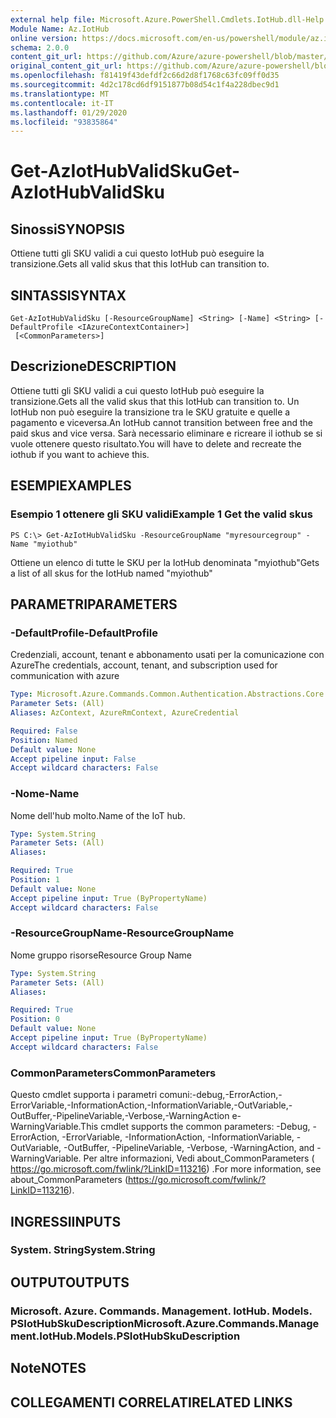 ```yaml
---
external help file: Microsoft.Azure.PowerShell.Cmdlets.IotHub.dll-Help.xml
Module Name: Az.IotHub
online version: https://docs.microsoft.com/en-us/powershell/module/az.iothub/get-aziothubvalidsku
schema: 2.0.0
content_git_url: https://github.com/Azure/azure-powershell/blob/master/src/IotHub/IotHub/help/Get-AzIotHubValidSku.md
original_content_git_url: https://github.com/Azure/azure-powershell/blob/master/src/IotHub/IotHub/help/Get-AzIotHubValidSku.md
ms.openlocfilehash: f81419f43defdf2c66d2d8f1768c63fc09ff0d35
ms.sourcegitcommit: 4d2c178cd6df9151877b08d54c1f4a228dbec9d1
ms.translationtype: MT
ms.contentlocale: it-IT
ms.lasthandoff: 01/29/2020
ms.locfileid: "93835864"
---
```

# <span data-ttu-id="5fcf8-101">Get-AzIotHubValidSku</span><span class="sxs-lookup"><span data-stu-id="5fcf8-101">Get-AzIotHubValidSku</span></span>

## <span data-ttu-id="5fcf8-102">Sinossi</span><span class="sxs-lookup"><span data-stu-id="5fcf8-102">SYNOPSIS</span></span>
<span data-ttu-id="5fcf8-103">Ottiene tutti gli SKU validi a cui questo IotHub può eseguire la transizione.</span><span class="sxs-lookup"><span data-stu-id="5fcf8-103">Gets all valid skus that this IotHub can transition to.</span></span>

## <span data-ttu-id="5fcf8-104">SINTASSI</span><span class="sxs-lookup"><span data-stu-id="5fcf8-104">SYNTAX</span></span>

```
Get-AzIotHubValidSku [-ResourceGroupName] <String> [-Name] <String> [-DefaultProfile <IAzureContextContainer>]
 [<CommonParameters>]
```

## <span data-ttu-id="5fcf8-105">Descrizione</span><span class="sxs-lookup"><span data-stu-id="5fcf8-105">DESCRIPTION</span></span>
<span data-ttu-id="5fcf8-106">Ottiene tutti gli SKU validi a cui questo IotHub può eseguire la transizione.</span><span class="sxs-lookup"><span data-stu-id="5fcf8-106">Gets all the valid skus that this IotHub can transition to.</span></span>
<span data-ttu-id="5fcf8-107">Un IotHub non può eseguire la transizione tra le SKU gratuite e quelle a pagamento e viceversa.</span><span class="sxs-lookup"><span data-stu-id="5fcf8-107">An IotHub cannot transition between free and the paid skus and vice versa.</span></span> <span data-ttu-id="5fcf8-108">Sarà necessario eliminare e ricreare il iothub se si vuole ottenere questo risultato.</span><span class="sxs-lookup"><span data-stu-id="5fcf8-108">You will have to delete and recreate the iothub if you want to achieve this.</span></span>

## <span data-ttu-id="5fcf8-109">ESEMPI</span><span class="sxs-lookup"><span data-stu-id="5fcf8-109">EXAMPLES</span></span>

### <span data-ttu-id="5fcf8-110">Esempio 1 ottenere gli SKU validi</span><span class="sxs-lookup"><span data-stu-id="5fcf8-110">Example 1 Get the valid skus</span></span>
```
PS C:\> Get-AzIotHubValidSku -ResourceGroupName "myresourcegroup" -Name "myiothub"
```

<span data-ttu-id="5fcf8-111">Ottiene un elenco di tutte le SKU per la IotHub denominata "myiothub"</span><span class="sxs-lookup"><span data-stu-id="5fcf8-111">Gets a list of all skus for the IotHub named "myiothub"</span></span>

## <span data-ttu-id="5fcf8-112">PARAMETRI</span><span class="sxs-lookup"><span data-stu-id="5fcf8-112">PARAMETERS</span></span>

### <span data-ttu-id="5fcf8-113">-DefaultProfile</span><span class="sxs-lookup"><span data-stu-id="5fcf8-113">-DefaultProfile</span></span>
<span data-ttu-id="5fcf8-114">Credenziali, account, tenant e abbonamento usati per la comunicazione con Azure</span><span class="sxs-lookup"><span data-stu-id="5fcf8-114">The credentials, account, tenant, and subscription used for communication with azure</span></span>

```yaml
Type: Microsoft.Azure.Commands.Common.Authentication.Abstractions.Core.IAzureContextContainer
Parameter Sets: (All)
Aliases: AzContext, AzureRmContext, AzureCredential

Required: False
Position: Named
Default value: None
Accept pipeline input: False
Accept wildcard characters: False
```

### <span data-ttu-id="5fcf8-115">-Nome</span><span class="sxs-lookup"><span data-stu-id="5fcf8-115">-Name</span></span>
<span data-ttu-id="5fcf8-116">Nome dell'hub molto.</span><span class="sxs-lookup"><span data-stu-id="5fcf8-116">Name of the IoT hub.</span></span> 

```yaml
Type: System.String
Parameter Sets: (All)
Aliases:

Required: True
Position: 1
Default value: None
Accept pipeline input: True (ByPropertyName)
Accept wildcard characters: False
```

### <span data-ttu-id="5fcf8-117">-ResourceGroupName</span><span class="sxs-lookup"><span data-stu-id="5fcf8-117">-ResourceGroupName</span></span>
<span data-ttu-id="5fcf8-118">Nome gruppo risorse</span><span class="sxs-lookup"><span data-stu-id="5fcf8-118">Resource Group Name</span></span>

```yaml
Type: System.String
Parameter Sets: (All)
Aliases:

Required: True
Position: 0
Default value: None
Accept pipeline input: True (ByPropertyName)
Accept wildcard characters: False
```

### <span data-ttu-id="5fcf8-119">CommonParameters</span><span class="sxs-lookup"><span data-stu-id="5fcf8-119">CommonParameters</span></span>
<span data-ttu-id="5fcf8-120">Questo cmdlet supporta i parametri comuni:-debug,-ErrorAction,-ErrorVariable,-InformationAction,-InformationVariable,-OutVariable,-OutBuffer,-PipelineVariable,-Verbose,-WarningAction e-WarningVariable.</span><span class="sxs-lookup"><span data-stu-id="5fcf8-120">This cmdlet supports the common parameters: -Debug, -ErrorAction, -ErrorVariable, -InformationAction, -InformationVariable, -OutVariable, -OutBuffer, -PipelineVariable, -Verbose, -WarningAction, and -WarningVariable.</span></span> <span data-ttu-id="5fcf8-121">Per altre informazioni, Vedi about_CommonParameters ( https://go.microsoft.com/fwlink/?LinkID=113216) .</span><span class="sxs-lookup"><span data-stu-id="5fcf8-121">For more information, see about_CommonParameters (https://go.microsoft.com/fwlink/?LinkID=113216).</span></span>

## <span data-ttu-id="5fcf8-122">INGRESSI</span><span class="sxs-lookup"><span data-stu-id="5fcf8-122">INPUTS</span></span>

### <span data-ttu-id="5fcf8-123">System. String</span><span class="sxs-lookup"><span data-stu-id="5fcf8-123">System.String</span></span>

## <span data-ttu-id="5fcf8-124">OUTPUT</span><span class="sxs-lookup"><span data-stu-id="5fcf8-124">OUTPUTS</span></span>

### <span data-ttu-id="5fcf8-125">Microsoft. Azure. Commands. Management. IotHub. Models. PSIotHubSkuDescription</span><span class="sxs-lookup"><span data-stu-id="5fcf8-125">Microsoft.Azure.Commands.Management.IotHub.Models.PSIotHubSkuDescription</span></span>

## <span data-ttu-id="5fcf8-126">Note</span><span class="sxs-lookup"><span data-stu-id="5fcf8-126">NOTES</span></span>

## <span data-ttu-id="5fcf8-127">COLLEGAMENTI CORRELATI</span><span class="sxs-lookup"><span data-stu-id="5fcf8-127">RELATED LINKS</span></span>
